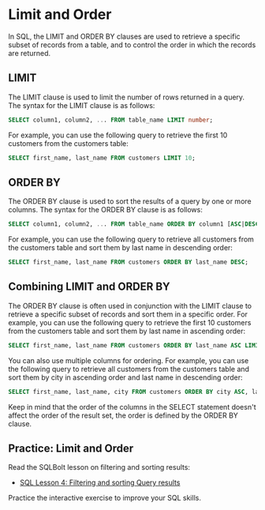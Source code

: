 # Limit and Order

In SQL, the LIMIT and ORDER BY clauses are used to retrieve a specific subset of records from a table, and to control the order in which the records are returned.

## LIMIT

The LIMIT clause is used to limit the number of rows returned in a query. The syntax for the LIMIT clause is as follows:

```sql
SELECT column1, column2, ... FROM table_name LIMIT number;
```
For example, you can use the following query to retrieve the first 10 customers from the customers table:

```sql
SELECT first_name, last_name FROM customers LIMIT 10;
```

## ORDER BY

The ORDER BY clause is used to sort the results of a query by one or more columns. The syntax for the ORDER BY clause is as follows:

```sql
SELECT column1, column2, ... FROM table_name ORDER BY column1 [ASC|DESC], column2 [ASC|DESC], ...;
```

For example, you can use the following query to retrieve all customers from the customers table and sort them by last name in descending order:

```sql
SELECT first_name, last_name FROM customers ORDER BY last_name DESC;
```

## Combining LIMIT and ORDER BY

The ORDER BY clause is often used in conjunction with the LIMIT clause to retrieve a specific subset of records and sort them in a specific order. For example, you can use the following query to retrieve the first 10 customers from the customers table and sort them by last name in ascending order:

```sql
SELECT first_name, last_name FROM customers ORDER BY last_name ASC LIMIT 10;
```

You can also use multiple columns for ordering. For example, you can use the following query to retrieve all customers from the customers table and sort them by city in ascending order and last name in descending order:

```sql
SELECT first_name, last_name, city FROM customers ORDER BY city ASC, last_name DESC;
```

Keep in mind that the order of the columns in the SELECT statement doesn't affect the order of the result set, the order is defined by the ORDER BY clause.

## Practice: Limit and Order

Read the SQLBolt lesson on filtering and sorting results:

- [SQL Lesson 4: Filtering and sorting Query results](https://sqlbolt.com/lesson/filtering_sorting_query_results)

Practice the interactive exercise to improve your SQL skills.
